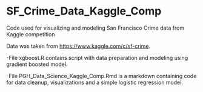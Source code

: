 # SF_Crime_Data_Kaggle_Comp
Code used for visualizing and modeling San Francisco Crime data from Kaggle competition 

Data was taken from https://www.kaggle.com/c/sf-crime.  

-File xgboost.R contains script with data preparation and modeling using gradient boosted model. 

-File PGH_Data_Science_Kaggle_Comp.Rmd is a markdown containing code for data cleanup, visualizations and a simple logistic regression model. 
